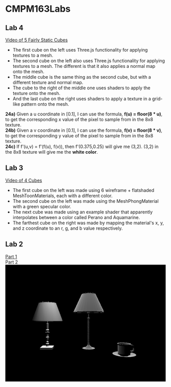 # CMPM163Labs  
## Lab 4  
[Video of 5 Fairly Static Cubes](https://drive.google.com/open?id=1Cab6s-uDRfzhxwNkYRXNpPm9bTj6QRyv)  
- The first cube on the left uses Three.js functionality for applying textures to a mesh.  
- The second cube on the left also uses Three.js functionality for applying textures to a mesh. The different is that it also applies a normal map onto the mesh.  
- The middle cube is the same thing as the second cube, but with a different texture and normal map.
- The cube to the right of the middle one uses shaders to apply the texture onto the mesh.  
- And the last cube on the right uses shaders to apply a texture in a grid-like pattern onto the mesh.  

**24a)** Given a u coordinate in [0.1], I can use the formula, **f(u) = floor(8 * u)**, to get the corresponding x value of the pixel to sample from in the 8x8 texture.  
**24b)** Given a v coordinate in [0.1], I can use the formula, **f(v) = floor(8 * v)**, to get the corresponding y value of the pixel to sample from in the 8x8 texture.  
**24c)** If f'(u,v) = f'(f(u), f(v)), then f'(0.375,0.25) will give me (3,2). (3,2) in the 8x8 texture will give me the **white color**. 
## Lab 3  
[Video of 4 Cubes](https://drive.google.com/open?id=1glBU7U0A-sg660rtpf8CkN4yMhhIApfE)  
- The first cube on the left was made using 6 wireframe + flatshaded MeshToonMaterials, each with a different color.  
- The second cube on the left was made using the MeshPhongMaterial with a green specular color.  
- The next cube was made using an example shader that apparently interpolates between a color called Perano and Aquamarine.  
- The farthest cube on the right was made by mapping the material's x, y, and z coordinate to an r, g, and b value respectively.

## Lab 2  
[Part 1](https://drive.google.com/open?id=1H8sRQeu4GFrrTNECBo6yhnfCkGMqBlyU)  
Part 2  
![Part 2](/lab-2/img/lab-2-part-2-screenshot.png)  

